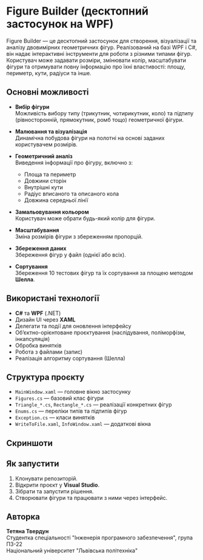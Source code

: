 # Figure Builder (десктопний застосунок на WPF)

Figure Builder — це десктопний застосунок для створення, візуалізації та аналізу двовимірних геометричних фігур. Реалізований на базі WPF і C#, він надає інтерактивні інструменти для роботи з різними типами фігур. Користувач може задавати розміри, змінювати колір, масштабувати фігури та отримувати повну інформацію про їхні властивості: площу, периметр, кути, радіуси та інше.

## Основні можливості

- **Вибір фігури**  
  Можливість вибору типу (трикутник, чотирикутник, коло) та підтипу (рівносторонній, прямокутник, ромб тощо) геометричної фігури.

- **Малювання та візуалізація**  
  Динамічна побудова фігури на полотні на основі заданих користувачем розмірів.

- **Геометричний аналіз**  
  Виведення інформації про фігуру, включно з:
  - Площа та периметр
  - Довжини сторін
  - Внутрішні кути
  - Радіус вписаного та описаного кола
  - Довжина середньої лінії

- **Замальовування кольором**  
  Користувач може обрати будь-який колір для фігури.

- **Масштабування**  
  Зміна розмірів фігури з збереженням пропорцій.

- **Збереження даних**  
  Збереження фігур у файл (однієї або всіх).

- **Сортування**  
  Збереження 10 тестових фігур та їх сортування за площею методом **Шелла**.

## Використані технології

- **C#** та **WPF** (.NET)
- Дизайн UI через **XAML**
- Делегати та події для оновлення інтерфейсу
- Об’єктно-орієнтоване проєктування (наслідування, поліморфізм, інкапсуляція)
- Обробка винятків
- Робота з файлами (запис)
- Реалізація алгоритму сортування (Шелла)

## Структура проєкту

- `MainWindow.xaml` — головне вікно застосунку
- `Figures.cs` — базовий клас фігури
- `Triangle_*.cs`, `Rectangle_*.cs` — реалізації конкретних фігур
- `Enums.cs` — переліки типів та підтипів фігур
- `Exception.cs` — класи винятків
- `WriteToFile.xaml`, `InfoWindow.xaml` — додаткові вікна

## Скриншоти



## Як запустити

1. Клонувати репозиторій.
2. Відкрити проєкт у **Visual Studio**.
3. Зібрати та запустити рішення.
4. Створювати фігури та працювати з ними через інтерфейс.

## Авторка

**Тетяна Твердун**  
Студентка спеціальності "Інженерія програмного забезпечення", група ПЗ-22  
Національний університет "Львівська політехніка"
